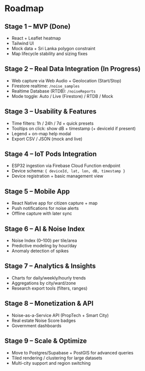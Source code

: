 # Roadmap

## Stage 1 – MVP (Done)
- React + Leaflet heatmap
- Tailwind UI
- Mock data + Sri Lanka polygon constraint
- Map lifecycle stability and sizing fixes

## Stage 2 – Real Data Integration (In Progress)
- Web capture via Web Audio + Geolocation (Start/Stop)
- Firestore realtime: `/noise_samples`
- Realtime Database (RTDB): `/noiseReports`
- Mode toggle: Auto / Live (Firestore) / RTDB / Mock

## Stage 3 – Usability & Features
- Time filters: 1h / 24h / 7d + quick presets
- Tooltips on click: show dB + timestamp (+ deviceId if present)
- Legend + on-map help modal
- Export CSV / JSON (mock and live)

## Stage 4 – IoT Pods Integration
- ESP32 ingestion via Firebase Cloud Function endpoint
- Device schema: `{ deviceId, lat, lon, dB, timestamp }`
- Device registration + basic management view

## Stage 5 – Mobile App
- React Native app for citizen capture + map
- Push notifications for noise alerts
- Offline capture with later sync

## Stage 6 – AI & Noise Index
- Noise Index (0–100) per tile/area
- Predictive modeling by hour/day
- Anomaly detection of spikes

## Stage 7 – Analytics & Insights
- Charts for daily/weekly/hourly trends
- Aggregations by city/ward/zone
- Research export tools (filters, ranges)

## Stage 8 – Monetization & API
- Noise-as-a-Service API (PropTech + Smart City)
- Real estate Noise Score badges
- Government dashboards

## Stage 9 – Scale & Optimize
- Move to Postgres/Supabase + PostGIS for advanced queries
- Tiled rendering / clustering for large datasets
- Multi-city support and region switching
